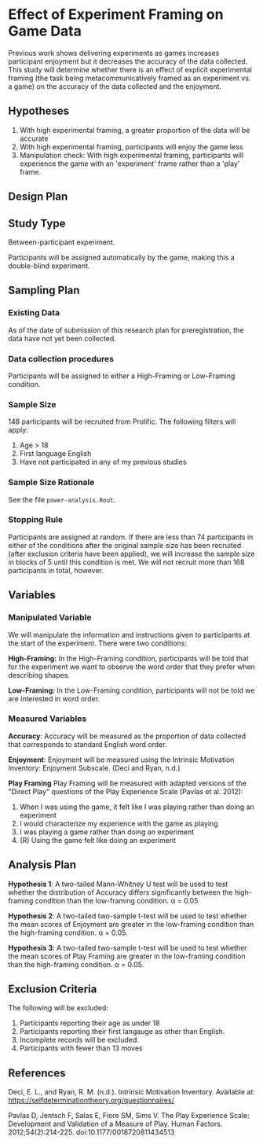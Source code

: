 # Effect of Experiment Framing on Game Data

Previous work shows delivering experiments as games increases participant enjoyment but it decreases the accuracy of the data collected. This study will determine whether there is an effect of explicit experimental framing (the task being metacommunicatively framed as an experiment vs. a game) on the accuracy of the data collected and the enjoyment.

## Hypotheses

1. With high experimental framing, a greater proportion of the data will be accurate
2. With high experimental framing, participants will enjoy the game less
3. Manipulation check: With high experimental framing, participants will experience the game with an 'experiment' frame rather than a 'play' frame.

Design Plan
-----------

## Study Type

Between-participant experiment.

Participants will be assigned automatically by the game, making this a double-blind experiment.

Sampling Plan
-------------

### Existing Data

As of the date of submission of this research plan for preregistration, the data have not yet been collected.

### Data collection procedures

Participants will be assigned to either a High-Framing or Low-Framing condition. 

### Sample Size

148 participants will be recruited from Prolific. The following filters will apply:

1. Age > 18
2. First language English
3. Have not participated in any of my previous studies

### Sample Size Rationale

See the file `power-analysis.Rout`.

### Stopping Rule

Participants are assigned at random. If there are less than 74 participants in either of the conditions after the original sample size has been recruited (after exclusion criteria have been applied), we will increase the sample size in blocks of 5 until this condition is met. We will not recruit more than 168 participants in total, however.

Variables
---------

### Manipulated Variable

We will manipulate the information and instructions given to participants at the start of the experiment. There were two conditions:

**High-Framing:** In the High-Framing condition, participants will be told that for the experiment we want to observe the word order that they prefer when describing shapes.

**Low-Framing:** In the Low-Framing condition, participants will not be told we are interested in word order.

### Measured Variables

**Accuracy**: Accuracy will be measured as the proportion of data collected that corresponds to standard English word order.

**Enjoyment**: Enjoyment will be measured using the Intrinsic Motivation Inventory: Enjoyment Subscale. (Deci and Ryan, n.d.)

**Play Framing** Play Framing will be measured with adapted versions of the "Direct Play" questions of the Play Experience Scale (Pavlas et al. 2012):

1. When I was using the game, it felt like I was playing rather than doing an experiment
2. I would characterize my experience with the game as playing
3. I was playing a game rather than doing an experiment
4. (R) Using the game felt like doing an experiment 

Analysis Plan
-------------

**Hypothesis 1**: A two-tailed Mann-Whitney U test will be used to test whether the distribution of Accuracy differs significantly between the high-framing condition than the low-framing condition. α = 0.05

**Hypothesis 2**: A two-tailed two-sample t-test will be used to test whether the mean scores of Enjoyment are greater in the low-framing condition than the high-framing condition. α = 0.05.

**Hypothesis 3**: A two-tailed two-sample t-test will be used to test whether the mean scores of Play Framing are greater in the low-framing condition than the high-framing condition. α = 0.05.

## Exclusion Criteria

The following will be excluded:

1. Participants reporting their age as under 18
2. Participants reporting their first langauge as other than English.
3. Incomplete records will be excluded.
4. Participants with fewer than 13 moves

References
----------

Deci, E. L., and Ryan, R. M. (n.d.). Intrinsic Motivation Inventory. Available at: https://selfdeterminationtheory.org/questionnaires/

Pavlas D, Jentsch F, Salas E, Fiore SM, Sims V. The Play Experience Scale: Development and Validation of a Measure of Play. Human Factors. 2012;54(2):214-225. doi:10.1177/0018720811434513
